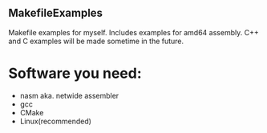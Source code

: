## MakefileExamples
Makefile examples for myself. Includes examples for amd64 assembly. C++ and C examples will be made sometime in the future.
# Software you need:
- nasm aka. netwide assembler
- gcc
- CMake
- Linux(recommended)

